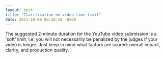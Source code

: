 ```yaml
---
layout: post
title: "Clarification on video time limit"
date: 2011-10-09 06:50:18 -0500
---
```


The suggested 2-minute duration for the YouTube video submission is a 'soft' limit, i.e. you will not necessarily be penalized by the judges if your video is longer. Just keep in mind what factors are scored: overall impact, clarity, and production quality.
